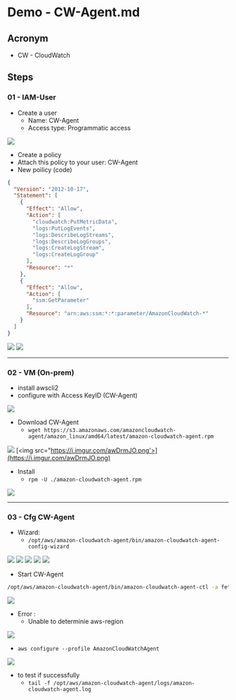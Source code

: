 # Demo - CW-Agent.md

## Acronym
* CW - CloudWatch

## Steps
### 01 - IAM-User
* Create a user
  * Name: CW-Agent
  * Access type: Programmatic access

[<img src="https://i.imgur.com/UN1swqs.png">](https://i.imgur.com/UN1swqs.png)

* Create a policy
* Attach this policy to your user: CW-Agent
* New poilicy (code)
````json
{
  "Version": "2012-10-17",
  "Statement": [
    {
      "Effect": "Allow",
      "Action": [
        "cloudwatch:PutMetricData",
        "logs:PutLogEvents",
        "logs:DescribeLogStreams",
        "logs:DescribeLogGroups",
        "logs:CreateLogStream",
        "logs:CreateLogGroup"
      ],
      "Resource": "*"
    },
    {
      "Effect": "Allow",
      "Action": [
        "ssm:GetParameter"
      ],
      "Resource": "arn:aws:ssm:*:*:parameter/AmazonCloudWatch-*"
    }
  ]
}
````

[<img src="https://i.imgur.com/VulEB9w.png">](https://i.imgur.com/VulEB9w.png)
[<img src="https://i.imgur.com/yMHcS4w.png">](https://i.imgur.com/yMHcS4w.png)

---

### 02 - VM (On-prem)
* install awscli2
* configure with Access KeyID (CW-Agent)

[<img src="https://i.imgur.com/qx61RuO.png">](https://i.imgur.com/qx61RuO.png)

* Download CW-Agent
  * `wget https://s3.amazonaws.com/amazoncloudwatch-agent/amazon_linux/amd64/latest/amazon-cloudwatch-agent.rpm`
  
[<img src="https://i.imgur.com/dlbu04F.png">](https://i.imgur.com/dlbu04F.png)
[<img src="https://i.imgur.com/awDrmJO.png'>](https://i.imgur.com/awDrmJO.png)

* Install
  * `rpm -U ./amazon-cloudwatch-agent.rpm`
  
[<img src="https://i.imgur.com/RhsF0yd.png">](https://i.imgur.com/RhsF0yd.png)

---

### 03 - Cfg CW-Agent
* Wizard:
  * `/opt/aws/amazon-cloudwatch-agent/bin/amazon-cloudwatch-agent-config-wizard`
  
[<img src="https://i.imgur.com/nOoQQDV.png">](https://i.imgur.com/nOoQQDV.png)
[<img src="https://i.imgur.com/Mh5wXFG.png">](https://i.imgur.com/Mh5wXFG.png)
[<img src="https://i.imgur.com/vxGMWsX.png">](https://i.imgur.com/vxGMWsX.png)
[<img src="https://i.imgur.com/1CMEl5g.png">](https://i.imgur.com/1CMEl5g.png)
[<img src="https://i.imgur.com/nioor1c.png">](https://i.imgur.com/nioor1c.png)

* Start CW-Agent
````sh
/opt/aws/amazon-cloudwatch-agent/bin/amazon-cloudwatch-agent-ctl -a fetch-config -m onPremise -c file:/opt/aws/amazon-cloudwatch-agent/bin/config.json -s
````

[<img src="https://i.imgur.com/8eULkCq.png">](https://i.imgur.com/8eULkCq.png)

* Error :
  * Unable to determinie aws-region
  
[<img src="https://i.imgur.com/EoMY87i.png">](https://i.imgur.com/EoMY87i.png)

* `aws configure --profile AmazonCloudWatchAgent`

[<img src="https://i.imgur.com/wrnbGRh.png">](https://i.imgur.com/wrnbGRh.png)

* to test if successfully
  * `tail -f /opt/aws/amazon-cloudwatch-agent/logs/amazon-cloudwatch-agent.log`

